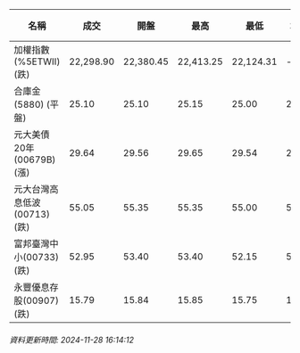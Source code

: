 | 名稱 | 成交 | 開盤 | 最高 | 最低 | 均價 | 成交金額(億) | 昨收 | 漲跌幅 | 漲跌 | 總量 | 昨量 | 振幅 |
| -------- | -------- | -------- | -------- |-------- | -------- | -------- |-------- |-------- |-------- | -------- | -------- |-------- |
|加權指數(%5ETWII) (跌)|22,298.90|22,380.45|22,413.25|22,124.31|-|3,254.13|22,334.78|0.16%|35.88|6,819,521|0|1.29%|
|合庫金(5880) (平盤)|25.10|25.10|25.15|25.00|25.06|2.24|25.10|0.00%|0.00|8,919|9,134|0.60%|
|元大美債20年(00679B) (漲)|29.64|29.56|29.65|29.54|29.61|18.75|29.43|0.71%|0.21|63,333|41,740|0.37%|
|元大台灣高息低波(00713) (跌)|55.05|55.35|55.35|55.00|55.09|7.94|55.35|0.54%|0.30|14,415|7,973|0.63%|
|富邦臺灣中小(00733) (跌)|52.95|53.40|53.40|52.15|52.69|0.651|53.40|0.84%|0.45|1,235|683|2.34%|
|永豐優息存股(00907) (跌)|15.79|15.84|15.85|15.75|15.80|0.342|15.84|0.32%|0.05|2,166|1,997|0.63%|
###### 資料更新時間: 2024-11-28 16:14:12
